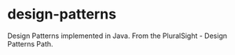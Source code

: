 # design-patterns

Design Patterns implemented in Java. From the PluralSight - Design Patterns Path.

